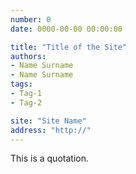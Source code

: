 ```yaml
---
number: 0
date: 0000-00-00 00:00:00

title: "Title of the Site"
authors:
- Name Surname
- Name Surname
tags:
- Tag-1
- Tag-2

site: "Site Name"
address: "http://"
---
```


This is a quotation.

